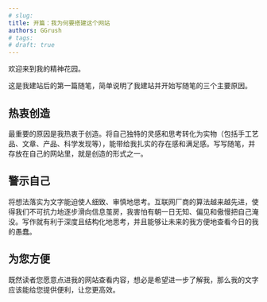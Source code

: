 ```yaml
---
# slug: 
title: 开篇：我为何要搭建这个网站
authors: GGrush
# tags: 
# draft: true
---
```

<!-- $env:GIT_USER="ggrush-doudizhu"; npm run deploy -->
欢迎来到我的精神花园。

这是我建站后的第一篇随笔，简单说明了我建站并开始写随笔的三个主要原因。

<!-- truncate -->

## 热衷创造
最重要的原因是我热衷于创造。将自己独特的灵感和思考转化为实物（包括手工艺品、文章、产品、科学发现等），能带给我扎实的存在感和满足感。写写随笔，并存放在自己的网站里，就是创造的形式之一。

## 警示自己
将想法落实为文字能迫使人细致、审慎地思考。互联网厂商的算法越来越先进，使得我们不可抗力地逐步滑向信息茧房，我害怕有朝一日无知、偏见和傲慢把自己淹没。写作就有利于深度且结构化地思考，并且能够让未来的我方便地查看今日的我的愚蠢。

## 为您方便
既然读者您愿意点进我的网站查看内容，想必是希望进一步了解我，那么我的文字应该能给您提供便利，让您更高效。